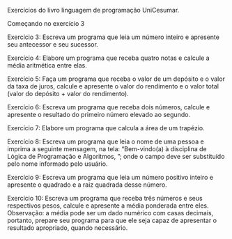 Exercícios do livro linguagem de programação UniCesumar.

Começando no exercício 3

Exercício 3:
Escreva um programa que leia um número inteiro e apresente seu antecessor e
seu sucessor.

Exercício 4:
Elabore um programa que receba quatro notas e calcule a média aritmética entre
elas.

Exercício 5:
Faça um programa que receba o valor de um depósito e o valor da taxa de juros,
calcule e apresente o valor do rendimento e o valor total (valor do depósito + valor
do rendimento).

Exercício 6:
Escreva um programa que receba dois números, calcule e apresente o resultado do
primeiro número elevado ao segundo.

Exercício 7:
Elabore um programa que calcula a área de um trapézio.

Exercício 8:
Escreva um programa que leia o nome de uma pessoa e imprima a seguinte mensagem,
na tela: “Bem-vindo(a) à disciplina de Lógica de Programação e Algoritmos,
<nome>”; onde o campo <nome> deve ser substituído pelo nome informado pelo
usuário.

Exercício 9:
Escreva um programa que leia um número positivo inteiro e apresente o quadrado
e a raiz quadrada desse número.

Exercício 10:
Escreva um programa que receba três números e seus respectivos pesos, calcule e
apresente a média ponderada entre eles. Observação: a média pode ser um dado
numérico com casas decimais, portanto, prepare seu programa para que ele seja
capaz de apresentar o resultado apropriado, quando necessário.
